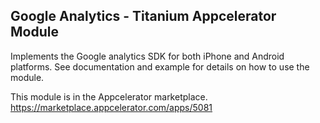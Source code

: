 ## Google Analytics - Titanium Appcelerator Module

Implements the Google analytics SDK for both iPhone and Android platforms. See documentation and example for details on how to use the module.

This module is in the Appcelerator marketplace.
https://marketplace.appcelerator.com/apps/5081
